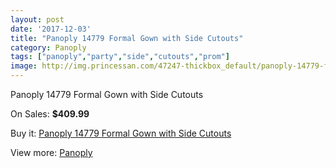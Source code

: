 ```yaml
---
layout: post
date: '2017-12-03'
title: "Panoply 14779 Formal Gown with Side Cutouts"
category: Panoply
tags: ["panoply","party","side","cutouts","prom"]
image: http://img.princessan.com/47247-thickbox_default/panoply-14779-formal-gown-with-side-cutouts.jpg
---
```

Panoply 14779 Formal Gown with Side Cutouts

On Sales: **$409.99**
<a href="https://www.princessan.com/en/panoply/21539-panoply-14779-formal-gown-with-side-cutouts.html"><amp-img layout="responsive" width="600" height="600" src="//img.princessan.com/47247-thickbox_default/panoply-14779-formal-gown-with-side-cutouts.jpg" alt="Panoply 14779 Formal Gown with Side Cutouts 0" /></a>
<a href="https://www.princessan.com/en/panoply/21539-panoply-14779-formal-gown-with-side-cutouts.html"><amp-img layout="responsive" width="600" height="600" src="//img.princessan.com/47249-thickbox_default/panoply-14779-formal-gown-with-side-cutouts.jpg" alt="Panoply 14779 Formal Gown with Side Cutouts 1" /></a>
<a href="https://www.princessan.com/en/panoply/21539-panoply-14779-formal-gown-with-side-cutouts.html"><amp-img layout="responsive" width="600" height="600" src="//img.princessan.com/47248-thickbox_default/panoply-14779-formal-gown-with-side-cutouts.jpg" alt="Panoply 14779 Formal Gown with Side Cutouts 2" /></a>

Buy it: [Panoply 14779 Formal Gown with Side Cutouts](https://www.princessan.com/en/panoply/21539-panoply-14779-formal-gown-with-side-cutouts.html "Panoply 14779 Formal Gown with Side Cutouts")

View more: [Panoply](https://www.princessan.com/en/50-panoply "Panoply")